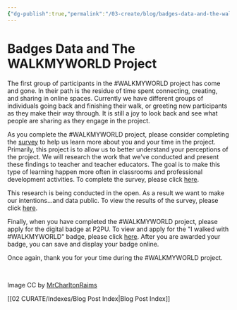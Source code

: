 ```yaml
---
{"dg-publish":true,"permalink":"/03-create/blog/badges-data-and-the-walkmyworld-project/","title":"Badges, Data, and The #WALKMYWORLD Project","tags":["walkmyworld"]}
---
```


# Badges Data and The WALKMYWORLD Project

The first group of participants in the #WALKMYWORLD project has come and gone. In their path is the residue of time spent connecting, creating, and sharing in online spaces. Currently we have different groups of individuals going back and finishing their walk, or greeting new participants as they make their way through. It is still a joy to look back and see what people are sharing as they engage in the project.

As you complete the #WALKMYWORLD project, please consider completing the [survey](https://docs.google.com/forms/d/1_8Gcb4_omB2zpveaV2h39aoVxZ3hi_gq7NFNGBz74yg/viewform) to help us learn more about you and your time in the project. Primarily, this project is to allow us to better understand your perceptions of the project. We will research the work that we've conducted and present these findings to teacher and teacher educators. The goal is to make this type of learning happen more often in classrooms and professional development activities. To complete the survey, please click [here](https://docs.google.com/forms/d/1_8Gcb4_omB2zpveaV2h39aoVxZ3hi_gq7NFNGBz74yg/viewform).

This research is being conducted in the open. As a result we want to make our intentions...and data public. To view the results of the survey, please click [here](https://docs.google.com/spreadsheets/d/1WZFp_LDbL0-iJU_9GgHkvgDjSy3X4SBuBqllPaKNB7M/edit?usp=sharing).

Finally, when you have completed the #WALKMYWORLD project, please apply for the digital badge at P2PU. To view and apply for the "I walked with #WALKMYWORLD" badge, please click [here](http://badges.p2pu.org/en/badge/view/347/). After you are awarded your badge, you can save and display your badge online.

Once again, thank you for your time during the #WALKMYWORLD project.

 

Image CC by [MrCharltonRaims](http://www.deviantart.com/art/Gone-for-a-Walk-445075078)

[[02 CURATE/Indexes/Blog Post Index\|Blog Post Index]]